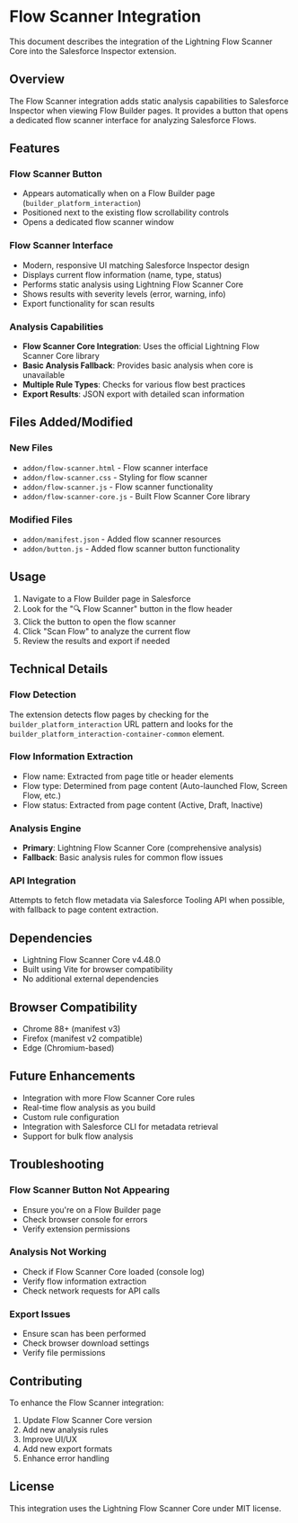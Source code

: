 # Flow Scanner Integration

This document describes the integration of the Lightning Flow Scanner Core into the Salesforce Inspector extension.

## Overview

The Flow Scanner integration adds static analysis capabilities to Salesforce Inspector when viewing Flow Builder pages. It provides a button that opens a dedicated flow scanner interface for analyzing Salesforce Flows.

## Features

### Flow Scanner Button
- Appears automatically when on a Flow Builder page (`builder_platform_interaction`)
- Positioned next to the existing flow scrollability controls
- Opens a dedicated flow scanner window

### Flow Scanner Interface
- Modern, responsive UI matching Salesforce Inspector design
- Displays current flow information (name, type, status)
- Performs static analysis using Lightning Flow Scanner Core
- Shows results with severity levels (error, warning, info)
- Export functionality for scan results

### Analysis Capabilities
- **Flow Scanner Core Integration**: Uses the official Lightning Flow Scanner Core library
- **Basic Analysis Fallback**: Provides basic analysis when core is unavailable
- **Multiple Rule Types**: Checks for various flow best practices
- **Export Results**: JSON export with detailed scan information

## Files Added/Modified

### New Files
- `addon/flow-scanner.html` - Flow scanner interface
- `addon/flow-scanner.css` - Styling for flow scanner
- `addon/flow-scanner.js` - Flow scanner functionality
- `addon/flow-scanner-core.js` - Built Flow Scanner Core library

### Modified Files
- `addon/manifest.json` - Added flow scanner resources
- `addon/button.js` - Added flow scanner button functionality

## Usage

1. Navigate to a Flow Builder page in Salesforce
2. Look for the "🔍 Flow Scanner" button in the flow header
3. Click the button to open the flow scanner
4. Click "Scan Flow" to analyze the current flow
5. Review the results and export if needed

## Technical Details

### Flow Detection
The extension detects flow pages by checking for the `builder_platform_interaction` URL pattern and looks for the `builder_platform_interaction-container-common` element.

### Flow Information Extraction
- Flow name: Extracted from page title or header elements
- Flow type: Determined from page content (Auto-launched Flow, Screen Flow, etc.)
- Flow status: Extracted from page content (Active, Draft, Inactive)

### Analysis Engine
- **Primary**: Lightning Flow Scanner Core (comprehensive analysis)
- **Fallback**: Basic analysis rules for common flow issues

### API Integration
Attempts to fetch flow metadata via Salesforce Tooling API when possible, with fallback to page content extraction.

## Dependencies

- Lightning Flow Scanner Core v4.48.0
- Built using Vite for browser compatibility
- No additional external dependencies

## Browser Compatibility

- Chrome 88+ (manifest v3)
- Firefox (manifest v2 compatible)
- Edge (Chromium-based)

## Future Enhancements

- Integration with more Flow Scanner Core rules
- Real-time flow analysis as you build
- Custom rule configuration
- Integration with Salesforce CLI for metadata retrieval
- Support for bulk flow analysis

## Troubleshooting

### Flow Scanner Button Not Appearing
- Ensure you're on a Flow Builder page
- Check browser console for errors
- Verify extension permissions

### Analysis Not Working
- Check if Flow Scanner Core loaded (console log)
- Verify flow information extraction
- Check network requests for API calls

### Export Issues
- Ensure scan has been performed
- Check browser download settings
- Verify file permissions

## Contributing

To enhance the Flow Scanner integration:

1. Update Flow Scanner Core version
2. Add new analysis rules
3. Improve UI/UX
4. Add new export formats
5. Enhance error handling

## License

This integration uses the Lightning Flow Scanner Core under MIT license. 